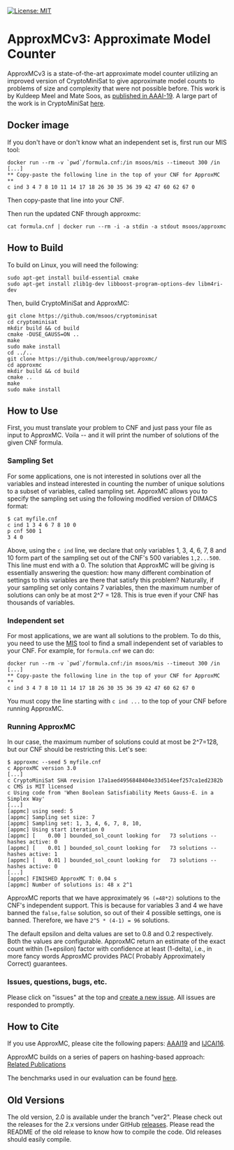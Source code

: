 [![License: MIT](https://img.shields.io/badge/License-MIT-yellow.svg)](https://opensource.org/licenses/MIT)

# ApproxMCv3: Approximate Model Counter

ApproxMCv3 is a state-of-the-art approximate model counter utilizing an improved version of CryptoMiniSat to give approximate model counts to problems of size and complexity that were not possible before. This work is by Kuldeep Meel and Mate Soos, as [published in AAAI-19](https://www.comp.nus.edu.sg/~meel/Papers/aaai19-sm.pdf). A large part of the work is in CryptoMiniSat [here](https://github.com/msoos/cryptominisat).


## Docker image
If you don't have or don't know what an independent set is, first run our MIS tool:
```
docker run --rm -v `pwd`/formula.cnf:/in msoos/mis --timeout 300 /in
[...]
** Copy-paste the following line in the top of your CNF for ApproxMC **
c ind 3 4 7 8 10 11 14 17 18 26 30 35 36 39 42 47 60 62 67 0
```
Then copy-paste that line into your CNF.

Then run the updated CNF through approxmc:
```
cat formula.cnf | docker run --rm -i -a stdin -a stdout msoos/approxmc
```

## How to Build
To build on Linux, you will need the following:
```
sudo apt-get install build-essential cmake
sudo apt-get install zlib1g-dev libboost-program-options-dev libm4ri-dev
```

Then, build CryptoMiniSat and ApproxMC:
```
git clone https://github.com/msoos/cryptominisat
cd cryptominisat
mkdir build && cd build
cmake -DUSE_GAUSS=ON ..
make
sudo make install
cd ../..
git clone https://github.com/meelgroup/approxmc/
cd approxmc
mkdir build && cd build
cmake ..
make
sudo make install
```

## How to Use
First, you must translate your problem to CNF and just pass your file as input to ApproxMC. Voila -- and it will print the number of solutions of the given CNF formula.

### Sampling Set
For some applications, one is not interested in solutions over all the variables and instead interested in counting the number of unique solutions to a subset of variables, called sampling set. ApproxMC allows you to specify the sampling set using the following modified version of DIMACS format:

```
$ cat myfile.cnf
c ind 1 3 4 6 7 8 10 0
p cnf 500 1
3 4 0
```
Above, using the `c ind` line, we declare that only variables 1, 3, 4, 6, 7, 8 and 10 form part of the sampling set out of the CNF's 500 variables `1,2...500`. This line must end with a 0. The solution that ApproxMC will be giving is essentially answering the question: how many different combination of settings to this variables are there that satisfy this problem? Naturally, if your sampling set only contains 7 variables, then the maximum number of solutions can only be at most 2^7 = 128. This is true even if your CNF has thousands of variables.
### Independent set
For most applications, we are want all solutions to the problem. To do this, you need to use the [MIS](https://github.com/meelgroup/mis) tool to find a small independent set of variables to your CNF. For example, for `formula.cnf` we can do:

```
docker run --rm -v `pwd`/formula.cnf:/in msoos/mis --timeout 300 /in
[...]
** Copy-paste the following line in the top of your CNF for ApproxMC **
c ind 3 4 7 8 10 11 14 17 18 26 30 35 36 39 42 47 60 62 67 0
```

You must copy the line starting with `c ind ...` to the top of your CNF before running ApproxMC.

### Running ApproxMC
In our case, the maximum number of solutions could at most be 2^7=128, but our CNF should be restricting this. Let's see:

```
$ approxmc --seed 5 myfile.cnf
c ApproxMC version 3.0
[...]
c CryptoMiniSat SHA revision 17a1aed4956848404e33d514eef257ca1ed2382b
c CMS is MIT licensed
c Using code from 'When Boolean Satisfiability Meets Gauss-E. in a Simplex Way'
[...]
[appmc] using seed: 5
[appmc] Sampling set size: 7
[appmc] Sampling set: 1, 3, 4, 6, 7, 8, 10,
[appmc] Using start iteration 0
[appmc] [    0.00 ] bounded_sol_count looking for   73 solutions -- hashes active: 0
[appmc] [    0.01 ] bounded_sol_count looking for   73 solutions -- hashes active: 1
[appmc] [    0.01 ] bounded_sol_count looking for   73 solutions -- hashes active: 0
[...]
[appmc] FINISHED ApproxMC T: 0.04 s
[appmc] Number of solutions is: 48 x 2^1
```
ApproxMC reports that we have approximately `96 (=48*2)` solutions to the CNF's independent support. This is because for variables 3 and 4 we have banned the `false,false` solution, so out of their 4 possible settings, one is banned. Therefore, we have `2^5 * (4-1) = 96` solutions.

The default epsilon and delta values are set to 0.8 and 0.2
respectively. Both the values are configurable. ApproxMC return an
estimate of the exact count within (1+epsilon) factor with confidence at
least (1-delta), i.e., in more fancy words ApproxMC provides PAC(
Probably Approximately Correct) guarantees. 

### Issues, questions, bugs, etc.
Please click on "issues" at the top and [create a new issue](https://github.com/meelgroup/mis/issues/new). All issues are responded to promptly.

## How to Cite
If you use ApproxMC, please cite the following papers: [AAAI19](https://www.comp.nus.edu.sg/~meel/bib/SM19.bib) and [IJCAI16](https://www.comp.nus.edu.sg/~meel/bib/CMV16.bib). 

ApproxMC builds on a series of papers on hashing-based approach: [Related Publications](https://www.comp.nus.edu.sg/~meel/publications.html) 

The benchmarks used in our evaluation can be found [here](https://www.comp.nus.edu.sg/~meel/Benchmarks/).

## Old Versions

The old version, 2.0 is available under the branch "ver2". Please check out the releases for the 2.x versions under GitHub [releases](https://github.com/meelgroup/approxmc/releases). Please read the README of the old release to know how to compile the code. Old releases should easily compile.
